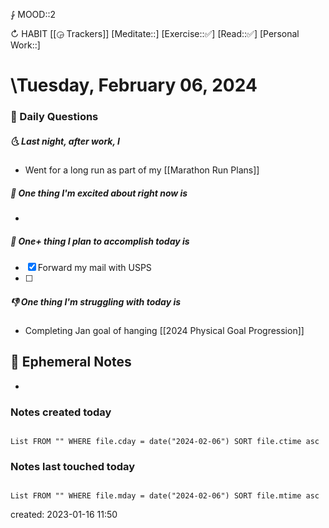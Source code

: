 ⨑ MOOD::2

↻ HABIT [[◶ Trackers]]
[Meditate::]
[Exercise::✅]
[Read::✅]
[Personal Work::]

# \Tuesday, February 06, 2024

### 📅 Daily Questions

##### 🌜 Last night, after work, I

- Went for a long run as part of my [[Marathon Run Plans]]

##### 🙌 One thing I'm excited about right now is

- 

##### 🚀 One+ thing I plan to accomplish today is

- [x] Forward my mail with USPS
- [ ] 

##### 👎 One thing I'm struggling with today is

- Completing Jan goal of hanging [[2024 Physical Goal Progression]]

## 📝 Ephemeral Notes

-

### Notes created today

```dataview

List FROM "" WHERE file.cday = date("2024-02-06") SORT file.ctime asc

```

### Notes last touched today

```dataview

List FROM "" WHERE file.mday = date("2024-02-06") SORT file.mtime asc

```

created: 2023-01-16 11:50
